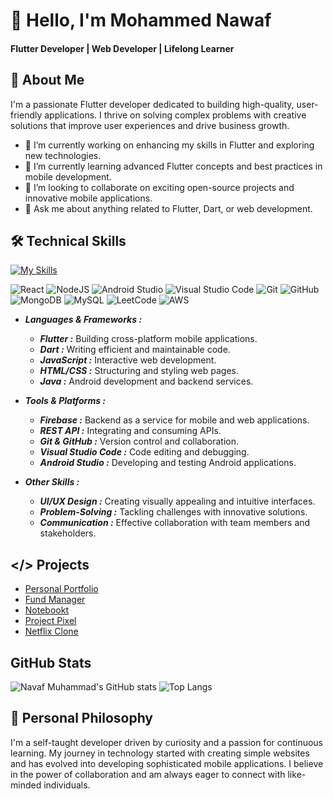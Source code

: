 


# 👋 Hello, I'm Mohammed Nawaf
#### Flutter Developer | Web Developer | Lifelong Learner


##  🌟 About Me 

I'm a passionate Flutter developer dedicated to building high-quality, user-friendly applications. I thrive on solving complex problems with creative solutions that improve user experiences and drive business growth.

  - 🔭 I’m currently working on enhancing my skills in Flutter and exploring new technologies.
  - 🌱 I’m currently learning advanced Flutter concepts and best practices in mobile development.
  - 👯 I’m looking to collaborate on exciting open-source projects and innovative mobile applications.
  - 💬 Ask me about anything related to Flutter, Dart, or web development.


## 🛠 Technical Skills

[![My Skills](https://skillicons.dev/icons?i=flutter,dart,html,css,js,firebase,react,cpp,java,vscode)](https://skillicons.dev)

![React](https://img.shields.io/badge/react-%2320232a.svg?style=for-the-badge&logo=react&logoColor=%2361DAFB)
![NodeJS](https://img.shields.io/badge/node.js-6DA55F?style=for-the-badge&logo=node.js&logoColor=white)
![Android Studio](https://img.shields.io/badge/android%20studio-346ac1?style=for-the-badge&logo=android%20studio&logoColor=white)
![Visual Studio Code](https://img.shields.io/badge/Visual%20Studio%20Code-0078d7.svg?style=for-the-badge&logo=visual-studio-code&logoColor=white)
![Git](https://img.shields.io/badge/git-%23F05033.svg?style=for-the-badge&logo=git&logoColor=white)
![GitHub](https://img.shields.io/badge/github-%23121011.svg?style=for-the-badge&logo=github&logoColor=white)
![MongoDB](https://img.shields.io/badge/MongoDB-%234ea94b.svg?style=for-the-badge&logo=mongodb&logoColor=white)
![MySQL](https://img.shields.io/badge/mysql-4479A1.svg?style=for-the-badge&logo=mysql&logoColor=white)
![LeetCode](https://img.shields.io/badge/LeetCode-000000?style=for-the-badge&logo=LeetCode&logoColor=#d16c06)
![AWS](https://img.shields.io/badge/AWS-%23FF9900.svg?style=for-the-badge&logo=amazon-aws&logoColor=white)


- ___Languages & Frameworks :___

    - ___Flutter :___ Building cross-platform mobile applications.
    - ___Dart :___ Writing efficient and maintainable code.
    - ___JavaScript :___ Interactive web development.
    - ___HTML/CSS :___ Structuring and styling web pages.
    - ___Java :___ Android development and backend services.

- ___Tools & Platforms :___
   - ___Firebase :___ Backend as a service for mobile and web applications.
   - ___REST API :___ Integrating and consuming APIs.
   - ___Git & GitHub :___ Version control and collaboration.
   - ___Visual Studio Code :___ Code editing and debugging.
   - ___Android Studio :___ Developing and testing Android applications.

- ___Other Skills :___
   - ___UI/UX Design :___ Creating visually appealing and intuitive interfaces.
   - ___Problem-Solving :___ Tackling challenges with innovative solutions.
   - ___Communication :___ Effective collaboration with team members and stakeholders.

## </> Projects

- [Personal Portfolio](https://github.com/NavafMuhammad/portfolio-app/)
- [Fund Manager](https://github.com/NavafMuhammad/fund-manager/)
- [Notebookt](https://github.com/NavafMuhammad/Notebookt/)
- [Project Pixel](https://github.com/NavafMuhammad/project_pixel/)
- [Netflix Clone](https://github.com/NavafMuhammad/netflix_clone)

## GitHub Stats

![Navaf Muhammad's GitHub stats](https://github-readme-stats.vercel.app/api?username=NavafMuhammad&show_icons=true&theme=dark)
![Top Langs](https://github-readme-stats.vercel.app/api/top-langs/?username=NavafMuhammad&layout=compact)

## 🧠 Personal Philosophy
I'm a self-taught developer driven by curiosity and a passion for continuous learning. My journey in technology started with creating simple websites and has evolved into developing sophisticated mobile applications. I believe in the power of collaboration and am always eager to connect with like-minded individuals.



